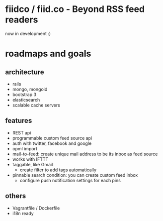 # fiidco / fiid.co - Beyond RSS feed readers
now in development :)

# roadmaps and goals

## architecture
- rails 
- mongo, mongoid
- bootstrap 3
- elasticsearch
- scalable cache servers

## features
- REST api
- programmable custom feed source api
- auth with twitter, facebook and google
- opml import
- mail-to-feed: create unique mail address to be its inbox as feed source 
- works with IFTTT
- taggable, like Gmail
  - create filter to add tags automatically
- pinnable search condition: you can create custom feed inbox
  - configure push notification settings for each pins 

## others
- Vagrantfile / Dockerfile
- i18n ready


